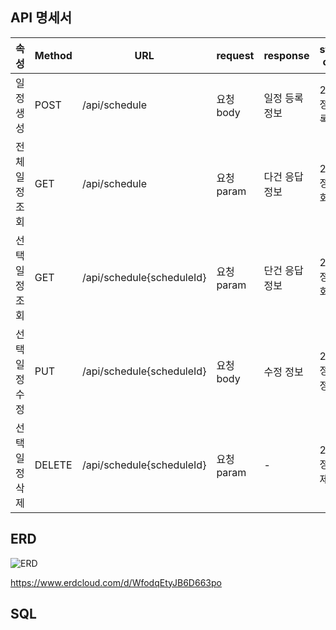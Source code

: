 API 명세서
------
|속성|Method|URL|request|response|status code|
|------|---|---|---|---|---|
|일정 생성|POST|/api/schedule|요청 body|일정 등록 정보|200: 정상 등록|
|전체 일정 조회|GET|/api/schedule|요청 param|다건 응답 정보|200: 정상 조회|
|선택 일정 조회|GET|/api/schedule{scheduleId}|요청 param|단건 응답 정보|200: 정상 조회|
|선택 일정 수정|PUT|/api/schedule{scheduleId}|요청 body|수정 정보|200: 정상 수정|
|선택 일정 삭제|DELETE|/api/schedule{scheduleId}|요청 param|-|200: 정상 삭제|

ERD
------
![ERD](https://github.com/user-attachments/assets/c61d9169-34aa-430c-9577-ed2b1b3b612b)

https://www.erdcloud.com/d/WfodqEtyJB6D663po

SQL
------
